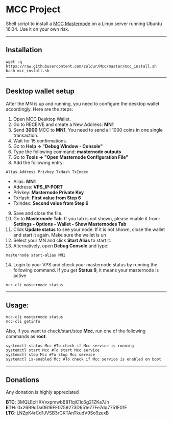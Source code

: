 # MCC Project
Shell script to install a [MCC Masternode](https://www.mccproject.net/) on a Linux server running Ubuntu 16.04. Use it on your own risk.
***

## Installation
```
wget -q https://raw.githubusercontent.com/zoldur/Mcc/master/mcc_install.sh
bash mcc_install.sh
```
***

## Desktop wallet setup  

After the MN is up and running, you need to configure the desktop wallet accordingly. Here are the steps:  
1. Open MCC Desktop Wallet.  
2. Go to RECEIVE and create a New Address: **MN1**  
3. Send **3000** MCC to **MN1**. You need to send all 1000 coins in one single transaction.
4. Wait for 15 confirmations.  
5. Go to **Help -> "Debug Window - Console"**  
6. Type the following command: **masternode outputs** 
7. Go to  **Tools -> "Open Masternode Configuration File"**
8. Add the following entry:
```
Alias Address Privkey TxHash TxIndex
```
* Alias: **MN1**
* Address: **VPS_IP:PORT**
* Privkey: **Masternode Private Key**
* TxHash: **First value from Step 6**
* TxIndex:  **Second value from Step 6**
9. Save and close the file.
10. Go to **Masternode Tab**. If you tab is not shown, please enable it from: **Settings - Options - Wallet - Show Masternodes Tab**
11. Click **Update status** to see your node. If it is not shown, close the wallet and start it again. Make sure the wallet is un
12. Select your MN and click **Start Alias** to start it.
13. Alternatively, open **Debug Console** and type:
```
masternode start-alias MN1
```
14. Login to your VPS and check your masternode status by running the following command. If you get **Status 9**, it means your masternode is active.
```
mcc-cli masternode status
```
***

## Usage:
```
mcc-cli masternode status  
mcc-cli getinfo
```
Also, if you want to check/start/stop **Mcc**, run one of the following commands as **root**:

```
systemctl status Mcc #To check if Mcc service is running  
systemctl start Mcc #To start Mcc service  
systemctl stop Mcc #To stop Mcc service  
systemctl is-enabled Mcc #To check if Mcc service is enabled on boot  
```  
***

## Donations

Any donation is highly appreciated

**BTC**: 3MQLEcHXVvxpmwbB811qiC1c6g21ZKa7Jh  
**ETH**: 0x26B9dDa0616FE0759273D651e77Fe7dd7751E01E  
**LTC**: LNZpK4rCd1JVSB3rGKTAnTkudV9So9zexB  
